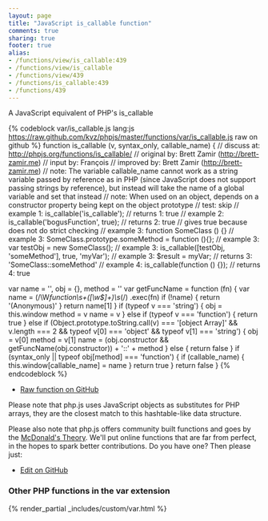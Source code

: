 ```yaml
---
layout: page
title: "JavaScript is_callable function"
comments: true
sharing: true
footer: true
alias:
- /functions/view/is_callable:439
- /functions/view/is_callable
- /functions/view/439
- /functions/is_callable:439
- /functions/439
---
```

<!-- Generated by Rakefile:build -->
A JavaScript equivalent of PHP's is_callable

{% codeblock var/is_callable.js lang:js https://raw.github.com/kvz/phpjs/master/functions/var/is_callable.js raw on github %}
function is_callable (v, syntax_only, callable_name) {
  //  discuss at: http://phpjs.org/functions/is_callable/
  // original by: Brett Zamir (http://brett-zamir.me)
  //    input by: François
  // improved by: Brett Zamir (http://brett-zamir.me)
  //        note: The variable callable_name cannot work as a string variable passed by reference as in PHP (since JavaScript does not support passing strings by reference), but instead will take the name of a global variable and set that instead
  //        note: When used on an object, depends on a constructor property being kept on the object prototype
  //        test: skip
  //   example 1: is_callable('is_callable');
  //   returns 1: true
  //   example 2: is_callable('bogusFunction', true);
  //   returns 2: true // gives true because does not do strict checking
  //   example 3: function SomeClass () {}
  //   example 3: SomeClass.prototype.someMethod = function (){};
  //   example 3: var testObj = new SomeClass();
  //   example 3: is_callable([testObj, 'someMethod'], true, 'myVar');
  //   example 3: $result = myVar;
  //   returns 3: 'SomeClass::someMethod'
  //   example 4: is_callable(function () {});
  //   returns 4: true

  var name = '',
    obj = {},
    method = ''
  var getFuncName = function (fn) {
    var name = (/\W*function\s+([\w\$]+)\s*\(/)
      .exec(fn)
    if (!name) {
      return '(Anonymous)'
    }
    return name[1]
  }
  if (typeof v === 'string') {
    obj = this.window
    method = v
    name = v
  } else if (typeof v === 'function') {
    return true
  } else if (Object.prototype.toString.call(v) === '[object Array]' &&
    v.length === 2 && typeof v[0] === 'object' && typeof v[1] === 'string') {
    obj = v[0]
    method = v[1]
    name = (obj.constructor && getFuncName(obj.constructor)) + '::' + method
  } else {
    return false
  }
  if (syntax_only || typeof obj[method] === 'function') {
    if (callable_name) {
      this.window[callable_name] = name
    }
    return true
  }
  return false
}
{% endcodeblock %}

 - [Raw function on GitHub](https://github.com/kvz/phpjs/blob/master/functions/var/is_callable.js)

Please note that php.js uses JavaScript objects as substitutes for PHP arrays, they are 
the closest match to this hashtable-like data structure. 

Please also note that php.js offers community built functions and goes by the 
[McDonald's Theory](https://medium.com/what-i-learned-building/9216e1c9da7d). We'll put online 
functions that are far from perfect, in the hopes to spark better contributions. 
Do you have one? Then please just: 

 - [Edit on GitHub](https://github.com/kvz/phpjs/edit/master/functions/var/is_callable.js)


### Other PHP functions in the var extension
{% render_partial _includes/custom/var.html %}
